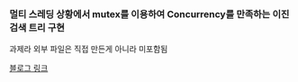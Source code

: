 ### **멀티 스레딩 상황에서 mutex를 이용하여 Concurrency를 만족하는 이진 검색 트리 구현**
과제라 외부 파일은 직접 만든게 아니라 미포함됨

[블로그 링크](https://lagooneng.tistory.com/315)

